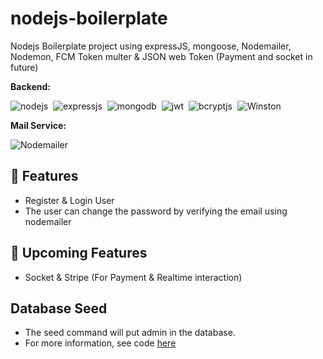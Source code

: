 # nodejs-boilerplate
 Nodejs Boilerplate project using expressJS, mongoose, Nodemailer, Nodemon, FCM Token multer & JSON web Token (Payment and socket in future)

**Backend:**

![nodejs](https://img.shields.io/badge/Node.js-43853D?style=for-the-badge&logo=node.js&logoColor=white)&nbsp;
![expressjs](https://img.shields.io/badge/Express.js-000000?style=for-the-badge&logo=express&logoColor=white)&nbsp;
![mongodb](https://img.shields.io/badge/MongoDB-4EA94B?style=for-the-badge&logo=mongodb&logoColor=white)&nbsp;
![jwt](	https://img.shields.io/badge/JWT-000000?style=for-the-badge&logo=JSON%20web%20tokens&logoColor=white)&nbsp;
![bcryptjs](https://img.shields.io/badge/bcryptjs-43853D.svg?style=for-the-badge&logo=render&logoColor=white)&nbsp;
![Winston](https://img.shields.io/badge/winston-43853D.svg?style=for-the-badge&logo=render&logoColor=white)

**Mail Service:**

![Nodemailer](https://img.shields.io/badge/Nodemailer-%46E3B7.svg?style=for-the-badge&logo=render&logoColor=white)

## 🚀 Features
- Register & Login User
- The user can change the password by verifying the email using nodemailer

## 🚀 Upcoming Features
- Socket & Stripe (For Payment & Realtime interaction)

## Database Seed
* The seed command will put admin in the database.
* For more information, see code [here](seeders/admin.seeder.js)
